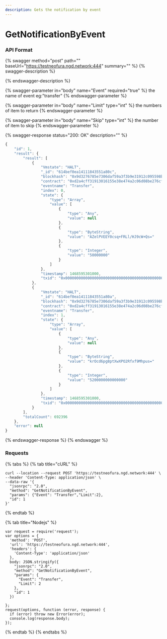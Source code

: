 ```yaml
---
description: Gets the notification by event
---
```


# GetNotificationByEvent

### API Format

{% swagger method="post" path="" baseUrl="https://testneofura.ngd.network:444" summary="" %}
{% swagger-description %}

{% endswagger-description %}

{% swagger-parameter in="body" name="Event" required="true" %}
the name of event eg:"transfer"
{% endswagger-parameter %}

{% swagger-parameter in="body" name="Limit" type="int" %}
the numbers of item to return 
{% endswagger-parameter %}

{% swagger-parameter in="body" name="Skip" type="int" %}
the number of item to skip
{% endswagger-parameter %}

{% swagger-response status="200: OK" description="" %}
```javascript
{
    "id": 1,
    "result": {
        "result": [
            {
                "Vmstate": "HALT",
                "_id": "614bef0ea14111843551a80c",
                "blockhash": "0x9d3276785e7306daf59a3f3b9e31912c095598bbfb8a4476b821b0e59be4c57a",
                "contract": "0xd2a4cff31913016155e38e474a2c06d08be276cf",
                "eventname": "Transfer",
                "index": 0,
                "state": {
                    "type": "Array",
                    "value": [
                        {
                            "type": "Any",
                            "value": null
                        },
                        {
                            "type": "ByteString",
                            "value": "AZelPVEEY0csq+FRLl/HJ9cW+Qs="
                        },
                        {
                            "type": "Integer",
                            "value": "50000000"
                        }
                    ]
                },
                "timestamp": 1468595301000,
                "txid": "0x0000000000000000000000000000000000000000000000000000000000000000"
            },
            {
                "Vmstate": "HALT",
                "_id": "614bef0ea14111843551a80a",
                "blockhash": "0x9d3276785e7306daf59a3f3b9e31912c095598bbfb8a4476b821b0e59be4c57a",
                "contract": "0xd2a4cff31913016155e38e474a2c06d08be276cf",
                "eventname": "Transfer",
                "index": 1,
                "state": {
                    "type": "Array",
                    "value": [
                        {
                            "type": "Any",
                            "value": null
                        },
                        {
                            "type": "ByteString",
                            "value": "krOcd6pg8ptXwXPO2Rfxf9Mhpus="
                        },
                        {
                            "type": "Integer",
                            "value": "5200000000000000"
                        }
                    ]
                },
                "timestamp": 1468595301000,
                "txid": "0x0000000000000000000000000000000000000000000000000000000000000000"
            }
        ],
        "totalCount": 692396
    },
    "error": null
}
```
{% endswagger-response %}
{% endswagger %}

### Requests

{% tabs %}
{% tab title="cURL" %}
```
curl --location --request POST 'https://testneofura.ngd.network:444' \
--header 'Content-Type: application/json' \
--data-raw '{
  "jsonrpc": "2.0",
  "method": "GetNotificationByEvent",
  "params": {"Event": "Transfer","Limit":2},
  "id": 1
}'
```
{% endtab %}

{% tab title="Nodejs" %}
```
var request = require('request');
var options = {
  'method': 'POST',
  'url': 'https://testneofura.ngd.network:444',
  'headers': {
    'Content-Type': 'application/json'
  },
  body: JSON.stringify({
    "jsonrpc": "2.0",
    "method": "GetNotificationByEvent",
    "params": {
      "Event": "Transfer",
      "Limit": 2
    },
    "id": 1
  })

};
request(options, function (error, response) {
  if (error) throw new Error(error);
  console.log(response.body);
});

```
{% endtab %}
{% endtabs %}
